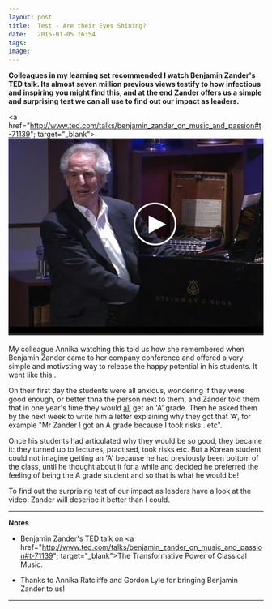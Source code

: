 ```yaml
---
layout: post
title:  Test - Are their Eyes Shining?
date:   2015-01-05 16:54
tags: 
image:
---
```


**Colleagues in my learning set recommended I watch Benjamin Zander's TED talk. Its almost seven million previous views testify to how infectious and inspiring you might find this, and at the end Zander offers us a simple and surprising test we can all use to find out our impact as leaders.**

<a href="http://www.ted.com/talks/benjamin_zander_on_music_and_passion#t-71139"; target="_blank">![](/libb/images/zander.jpg)</a>

My colleague Annika watching this told us how she remembered when Benjamin Zander came to her company conference and offered a very simple and motivsting way to release the happy potential in his students. It went like this...

On their first day the students were all anxious, wondering if they were good enough, or better thna the person next to them, and Zander told them that in one year's time they would <u>all</u> get an 'A' grade. Then he asked them by the next week to write him a letter explaining why they got that 'A', for example "Mr Zander I got an A grade because I took risks...etc".

Once his students had articulated why they would be so good, they became it: they turned up to lectures, practised, took risks etc. But a Korean student could not imagine getting an 'A' because he had previously been bottom of the class, until he thought about it for a while and decided he preferred the feeling of being the A grade student and so that is what he would be!

To find out the surprising test of our impact as leaders have a look at the video: Zander will describe it better than I could.

__________________

<b>Notes</b>

* Benjamin Zander's TED talk on <a href="http://www.ted.com/talks/benjamin_zander_on_music_and_passion#t-71139"; target="_blank">The Transformative Power of Classical Music</a>.

* Thanks to Annika Ratcliffe and Gordon Lyle for bringing Benjamin Zander to us!
__________________

